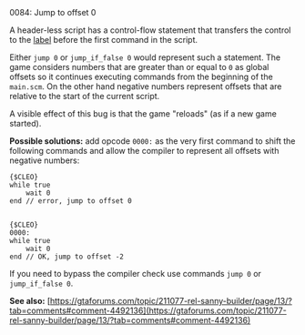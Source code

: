 <!doctype html>
<html lang="es">
<head>
	<title>Mensajes de Error</title>
	<meta charset="utf-8">
	<meta http-equiv="X-UA-Compatible" content="IE=edge">
	<meta name="viewport" content="width=device-width, initial-scale=1">
	<link rel="stylesheet" type="text/css" href="../../../style/style.css">
</head>
<body>
0084: Jump to offset 0

A header-less script has a control-flow statement that transfers the control to the [label](../../coding/data-types.md#labels) before the first command in the script.

Either `jump 0` or `jump_if_false 0` would represent such a statement. The game considers numbers that are greater than or equal to `0` as global offsets so it continues executing commands from the beginning of the `main.scm`. On the other hand negative numbers represent offsets that are relative to the start of the current script.

A visible effect of this bug is that the game "reloads" (as if a new game started).

**Possible solutions:** add opcode `0000:` as the very first command to shift the following commands and allow the compiler to represent all offsets with negative numbers:

```
{$CLEO}
while true
    wait 0
end // error, jump to offset 0


{$CLEO}
0000:
while true
    wait 0
end // OK, jump to offset -2
```

If you need to bypass the compiler check use commands `jump 0` or `jump_if_false 0`.

**See also:** [https://gtaforums.com/topic/211077-rel-sanny-builder/page/13/?tab=comments#comment-4492136](https://gtaforums.com/topic/211077-rel-sanny-builder/page/13/?tab=comments#comment-4492136)

<script src="../../../js/main.min.js"></script>